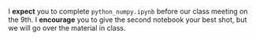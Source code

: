 I <b>expect</b> you to complete `python_numpy.ipynb` before our class meeting on the 9th. I <b> encourage</b> you to give the second notebook your best shot, but we will go over the material in class. 